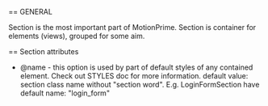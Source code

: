 == GENERAL

Section is the most important part of MotionPrime. Section is container for elements (views), grouped for some aim.

== Section attributes

* @name - this option is used by part of default styles of any contained element. Check out STYLES doc for more information. default value: section class name without "section word". E.g. LoginFormSection have default name: "login_form"